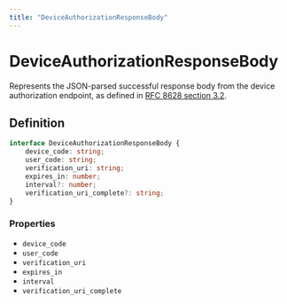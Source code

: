 ```yaml
---
title: "DeviceAuthorizationResponseBody"
---
```


# DeviceAuthorizationResponseBody

Represents the JSON-parsed successful response body from the device authorization endpoint, as defined in [RFC 8628 section 3.2](https://datatracker.ietf.org/doc/html/rfc8628#section-3.2).

## Definition

```ts
interface DeviceAuthorizationResponseBody {
	device_code: string;
	user_code: string;
	verification_uri: string;
	expires_in: number;
	interval?: number;
	verification_uri_complete?: string;
}
```

### Properties

- `device_code`
- `user_code`
- `verification_uri`
- `expires_in`
- `interval`
- `verification_uri_complete`
